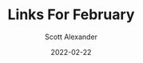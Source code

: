 ---
layout: podcast
title: "Links For February"
author: Scott Alexander
description: https://astralcodexten.substack.com/p/links-for-february
date: 2022-02-22
length: 4380678
duration: 1095
guid: links-for-february
---